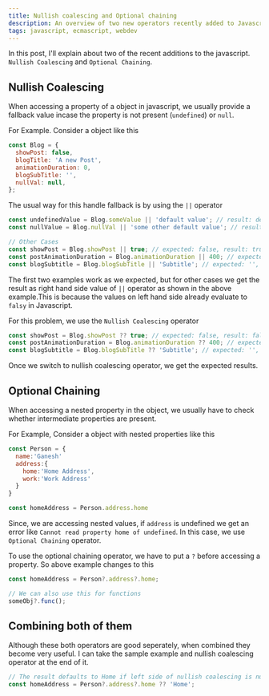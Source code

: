 ```yaml
---
title: Nullish coalescing and Optional chaining
description: An overview of two new operators recently added to Javascript
tags: javascript, ecmascript, webdev
---
```


In this post, I'll explain about two of the recent additions to the javascript. `Nullish Coalescing` and `Optional Chaining`.

## Nullish Coalescing

When accessing a property of a object in javascript, we usually provide a fallback value incase the property is not present (`undefined`) or `null`.

For Example. Consider a object like this

```js
const Blog = {
  showPost: false,
  blogTitle: 'A new Post',
  animationDuration: 0,
  blogSubTitle: '',
  nullVal: null,
};
```

The usual way for this handle fallback is by using the `||` operator

```js
const undefinedValue = Blog.someValue || 'default value'; // result: default value
const nullValue = Blog.nullVal || 'some other default value'; // result: some other default value

// Other Cases
const showPost = Blog.showPost || true; // expected: false, result: true
const postAnimationDuration = Blog.animationDuration || 400; // expected: 0, result: 400
const blogSubtitle = Blog.blogSubTitle || 'Subtitle'; // expected: '', result: Subtitle
```

The first two examples work as we expected, but for other cases we get the result as right hand side value of `||` operator as shown in the above example.This is because the values on left hand side already evaluate to `falsy` in Javascript.

For this problem, we use the `Nullish Coalescing` operator

```js
const showPost = Blog.showPost ?? true; // expected: false, result: false
const postAnimationDuration = Blog.animationDuration ?? 400; // expected: 0, result: 0
const blogSubtitle = Blog.blogSubTitle ?? 'Subtitle'; // expected: '', result: ''
```

Once we switch to nullish coalescing operator, we get the expected results.

## Optional Chaining

When accessing a nested property in the object, we usually have to check whether intermediate properties are present.

For Example, Consider a object with nested properties like this

```js
const Person = {
  name:'Ganesh'
  address:{
    home:'Home Address',
    work:'Work Address'
  }
}

const homeAddress = Person.address.home

```

Since, we are accessing nested values, if `address` is undefined we get an error like `Cannot read property home of undefined`. In this case, we use `Optional Chaining` operator.

To use the optional chaining operator, we have to put a `?` before accessing a property. So above example changes to this

```js
const homeAddress = Person?.address?.home;

// We can also use this for functions
someObj?.func();
```

## Combining both of them

Although these both operators are good seperately, when combined they become very useful.
I can take the sample example and nullish coalescing operator at the end of it.

```js
// The result defaults to Home if left side of nullish coalescing is null (or) undefined.
const homeAddress = Person?.address?.home ?? 'Home';
```
